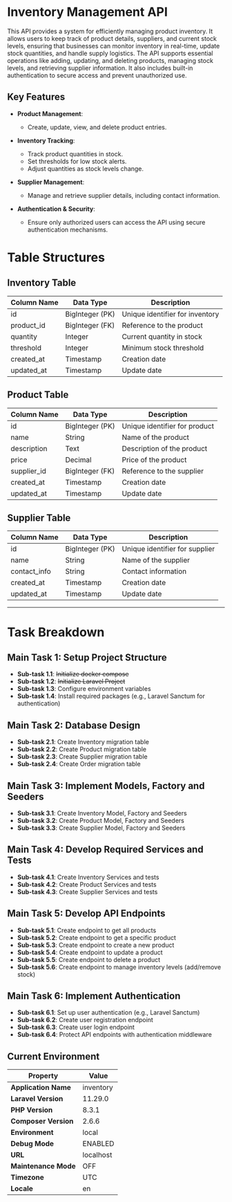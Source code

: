 # Inventory Management API

This API provides a system for efficiently managing product inventory. It allows users to keep track of product details, suppliers, and current stock levels, ensuring that businesses can monitor inventory in real-time, update stock quantities, and handle supply logistics. The API supports essential operations like adding, updating, and deleting products, managing stock levels, and retrieving supplier information. It also includes built-in authentication to secure access and prevent unauthorized use.

## Key Features

- **Product Management**: 
  - Create, update, view, and delete product entries.
  
- **Inventory Tracking**: 
  - Track product quantities in stock.
  - Set thresholds for low stock alerts.
  - Adjust quantities as stock levels change.

- **Supplier Management**: 
  - Manage and retrieve supplier details, including contact information.

- **Authentication & Security**: 
  - Ensure only authorized users can access the API using secure authentication mechanisms.

# Table Structures

## Inventory Table
| Column Name  | Data Type        | Description                      |
|--------------|------------------|----------------------------------|
| id           | BigInteger (PK)   | Unique identifier for inventory  |
| product_id   | BigInteger (FK)   | Reference to the product         |
| quantity     | Integer           | Current quantity in stock        |
| threshold    | Integer           | Minimum stock threshold          |
| created_at   | Timestamp         | Creation date                    |
| updated_at   | Timestamp         | Update date                      |

## Product Table
| Column Name  | Data Type        | Description                      |
|--------------|------------------|----------------------------------|
| id           | BigInteger (PK)   | Unique identifier for product    |
| name         | String            | Name of the product              |
| description  | Text              | Description of the product       |
| price        | Decimal           | Price of the product             |
| supplier_id  | BigInteger (FK)   | Reference to the supplier        |
| created_at   | Timestamp         | Creation date                    |
| updated_at   | Timestamp         | Update date                      |

## Supplier Table
| Column Name  | Data Type        | Description                      |
|--------------|------------------|----------------------------------|
| id           | BigInteger (PK)   | Unique identifier for supplier   |
| name         | String            | Name of the supplier             |
| contact_info | String            | Contact information              |
| created_at   | Timestamp         | Creation date                    |
| updated_at   | Timestamp         | Update date                      |

---

# Task Breakdown

## Main Task 1: Setup Project Structure
- **Sub-task 1.1**: ~~Initialize docker compose~~
- **Sub-task 1.2**: ~~Initialize Laravel Project~~
- **Sub-task 1.3**: Configure environment variables
- **Sub-task 1.4**: Install required packages (e.g., Laravel Sanctum for authentication)

## Main Task 2: Database Design
- **Sub-task 2.1**: Create Inventory migration table 
- **Sub-task 2.2**: Create Product migration table
- **Sub-task 2.3**: Create Supplier migration table
- **Sub-task 2.4**: Create Order migration table

## Main Task 3: Implement Models, Factory and Seeders
- **Sub-task 3.1**: Create Inventory Model, Factory and Seeders
- **Sub-task 3.2**: Create Product Model, Factory and Seeders
- **Sub-task 3.3**: Create Supplier Model, Factory and Seeders

## Main Task 4: Develop Required Services and Tests
- **Sub-task 4.1**: Create Inventory Services and tests
- **Sub-task 4.2**: Create Product Services and tests
- **Sub-task 4.3**: Create Supplier Services and tests

## Main Task 5: Develop API Endpoints
- **Sub-task 5.1**: Create endpoint to get all products
- **Sub-task 5.2**: Create endpoint to get a specific product
- **Sub-task 5.3**: Create endpoint to create a new product
- **Sub-task 5.4**: Create endpoint to update a product
- **Sub-task 5.5**: Create endpoint to delete a product
- **Sub-task 5.6**: Create endpoint to manage inventory levels (add/remove stock)

## Main Task 6: Implement Authentication
- **Sub-task 6.1**: Set up user authentication (e.g., Laravel Sanctum)
- **Sub-task 6.2**: Create user registration endpoint
- **Sub-task 6.3**: Create user login endpoint
- **Sub-task 6.4**: Protect API endpoints with authentication middleware

## Current Environment
| Property             | Value        |
|----------------------|--------------|
| **Application Name**  | inventory    |
| **Laravel Version**   | 11.29.0      |
| **PHP Version**       | 8.3.1        |
| **Composer Version**  | 2.6.6        |
| **Environment**       | local        |
| **Debug Mode**        | ENABLED      |
| **URL**               | localhost    |
| **Maintenance Mode**  | OFF          |
| **Timezone**          | UTC          |
| **Locale**            | en           |


